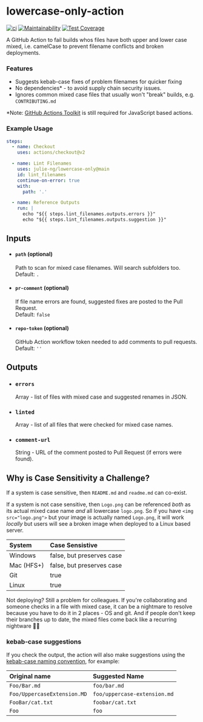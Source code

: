 # lowercase-only-action

[![ci](https://github.com/julie-ng/lowercase-only-action/actions/workflows/ci.yaml/badge.svg)](https://github.com/julie-ng/lowercase-only-action/actions/workflows/ci.yaml) 
[![Maintainability](https://api.codeclimate.com/v1/badges/d456de827d1bc27addb0/maintainability)](https://codeclimate.com/github/julie-ng/lowercase-only-action/maintainability)
[![Test Coverage](https://api.codeclimate.com/v1/badges/d456de827d1bc27addb0/test_coverage)](https://codeclimate.com/github/julie-ng/lowercase-only-action/test_coverage)

A GitHub Action to fail builds whos files have both upper and lower case mixed, i.e. camelCase to prevent filename conflicts and broken deployments.

### Features

- Suggests kebab-case fixes of problem filenames for quicker fixing
- No dependencies* - to avoid supply chain security issues.
- Ignores common mixed case files that usually won't "break" builds, e.g. `CONTRIBUTING.md`

*Note: [GitHub Actions Toolkit](https://github.com/actions/toolkit) is still required for JavaScript based actions. 

### Example Usage

```yaml
steps:
  - name: Checkout
    uses: actions/checkout@v2

  - name: Lint Filenames
    uses: julie-ng/lowercase-only@main
    id: lint_filenames
    continue-on-error: true
    with:
      path: '.'

  - name: Reference Outputs
    run: |          
      echo "${{ steps.lint_filenames.outputs.errors }}"
      echo "${{ steps.lint_filenames.outputs.suggestion }}"
```

## Inputs

- #### `path` (optional)  
  Path to scan for mixed case filenames. Will search subfolders too.  
  Default: `.`

- #### `pr-comment`  (optional)
  If file name errors are found, suggested fixes are posted to the Pull Request.  
  Default: `false`

- #### `repo-token`  (optional)
  GitHub Action workflow token needed to add comments to pull requests.  
  Default: `''`
  
## Outputs

- ### `errors`    
  Array - list of files with mixed case and suggested renames in JSON.

- ### `linted`   
  Array - list of all files that were checked for mixed case names.

- ### `comment-url`  
  String - URL of the comment posted to Pull Request (if errors were found).

## Why is Case Sensitivity a Challenge?

If a system is case sensitive, then `README.md` and `readme.md` can co-exist. 

If a system is not case sensitive, then `Logo.png` can be referenced _both_ as its actual mixed case name _and_ all lowercase `logo.png`. So if you have `<img src="logo.png">` but your image is actually named `Logo.png`, it will work *locally* but users will see a broken image when deployed to a Linux based server.

| System | Case Sensistive |
|:--|:--|
| Windows | false, but preserves case |
| Mac (HFS+) | false, but preserves case |
| Git | true |
| Linux | true |

Not deploying? Still a problem for colleagues. If you're collaborating and someone checks in a file with mixed case, it can be a nightmare to resolve because you have to do it in 2 places - OS and git. And if people don't keep their branches up to date, the mixed files come back like a recurring nightware 😵‍💫

### kebab-case suggestions

If you check the output, the action will also make suggestions using the [kebab-case naming convention](https://en.wikipedia.org/wiki/Letter_case#Kebab_case), for example:

| Original name | Suggested Name |
|:--|:--|
| `Foo/Bar.md` | `foo/bar.md` |
| `Foo/UppercaseExtension.MD` | `foo/uppercase-extension.md` |
| `FooBar/cat.txt` | `foobar/cat.txt` |
| `Foo` | `foo` |
